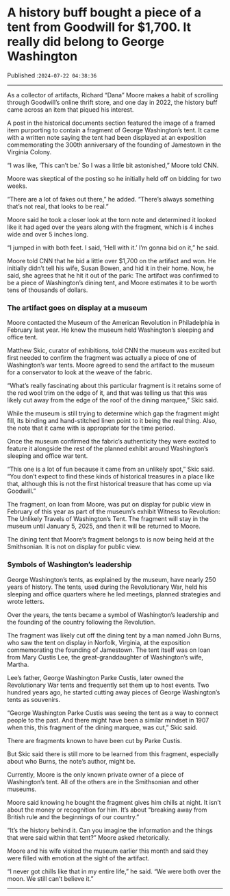 # A history buff bought a piece of a tent from Goodwill for $1,700. It really did belong to George Washington

Published :`2024-07-22 04:38:36`

---

As a collector of artifacts, Richard “Dana” Moore makes a habit of scrolling through Goodwill’s online thrift store, and one day in 2022, the history buff came across an item that piqued his interest.

A post in the historical documents section featured the image of a framed item purporting to contain a fragment of George Washington’s tent. It came with a written note saying the tent had been displayed at an exposition commemorating the 300th anniversary of the founding of Jamestown in the Virginia Colony.

“I was like, ‘This can’t be.’ So I was a little bit astonished,” Moore told CNN.

Moore was skeptical of the posting so he initially held off on bidding for two weeks.

“There are a lot of fakes out there,” he added. “There’s always something that’s not real, that looks to be real.”

Moore said he took a closer look at the torn note and determined it looked like it had aged over the years along with the fragment, which is 4 inches wide and over 5 inches long.

“I jumped in with both feet. I said, ‘Hell with it.’ I’m gonna bid on it,” he said.

Moore told CNN that he bid a little over $1,700 on the artifact and won. He initially didn’t tell his wife, Susan Bowen, and hid it in their home. Now, he said, she agrees that he hit it out of the park: The artifact was confirmed to be a piece of Washington’s dining tent, and Moore estimates it to be worth tens of thousands of dollars.

### The artifact goes on display at a museum

Moore contacted the Museum of the American Revolution in Philadelphia in February last year. He knew the museum held Washington’s sleeping and office tent.

Matthew Skic, curator of exhibitions, told CNN the museum was excited but first needed to confirm the fragment was actually a piece of one of Washington’s war tents. Moore agreed to send the artifact to the museum for a conservator to look at the weave of the fabric.

“What’s really fascinating about this particular fragment is it retains some of the red wool trim on the edge of it, and that was telling us that this was likely cut away from the edge of the roof of the dining marquee,” Skic said.

While the museum is still trying to determine which gap the fragment might fill, its binding and hand-stitched linen point to it being the real thing. Also, the note that it came with is appropriate for the time period.

Once the museum confirmed the fabric’s authenticity they were excited to feature it alongside the rest of the planned exhibit around Washington’s sleeping and office war tent.

“This one is a lot of fun because it came from an unlikely spot,” Skic said. “You don’t expect to find these kinds of historical treasures in a place like that, although this is not the first historical treasure that has come up via Goodwill.”

The fragment, on loan from Moore, was put on display for public view in February of this year as part of the museum’s exhibit Witness to Revolution: The Unlikely Travels of Washington’s Tent. The fragment will stay in the museum until January 5, 2025, and then it will be returned to Moore.

The dining tent that Moore’s fragment belongs to is now being held at the Smithsonian. It is not on display for public view.

### Symbols of Washington’s leadership

George Washington’s tents, as explained by the museum, have nearly 250 years of history. The tents, used during the Revolutionary War, held his sleeping and office quarters where he led meetings, planned strategies and wrote letters.

Over the years, the tents became a symbol of Washington’s leadership and the founding of the country following the Revolution.

The fragment was likely cut off the dining tent by a man named John Burns, who saw the tent on display in Norfolk, Virginia, at the exposition commemorating the founding of Jamestown. The tent itself was on loan from Mary Custis Lee, the great-granddaughter of Washington’s wife, Martha.

Lee’s father, George Washington Parke Custis, later owned the Revolutionary War tents and frequently set them up to host events. Two hundred years ago, he started cutting away pieces of George Washington’s tents as souvenirs.

“George Washington Parke Custis was seeing the tent as a way to connect people to the past. And there might have been a similar mindset in 1907 when this, this fragment of the dining marquee, was cut,” Skic said.

There are fragments known to have been cut by Parke Custis.

But Skic said there is still more to be learned from this fragment, especially about who Burns, the note’s author, might be.

Currently, Moore is the only known private owner of a piece of Washington’s tent. All of the others are in the Smithsonian and other museums.

Moore said knowing he bought the fragment gives him chills at night. It isn’t about the money or recognition for him. It’s about “breaking away from British rule and the beginnings of our country.”

“It’s the history behind it. Can you imagine the information and the things that were said within that tent?” Moore asked rhetorically.

Moore and his wife visited the museum earlier this month and said they were filled with emotion at the sight of the artifact.

“I never got chills like that in my entire life,” he said. “We were both over the moon. We still can’t believe it.”

---

